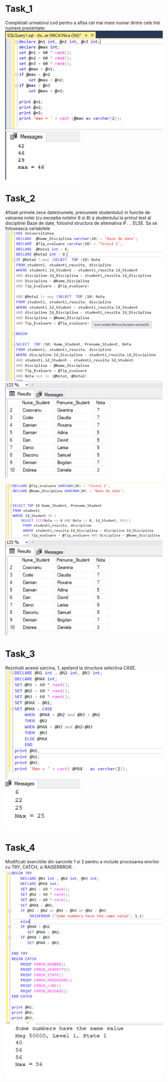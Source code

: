 # Task_1
Completati urmatorul cod pentru a afisa cel mai mare numar dintre cele trei numere prezentate:
![img](https://github.com/NicoletaTirdea/DB_sem3/blob/master/Lab_5/Images/task_1_code.png)
![img](https://github.com/NicoletaTirdea/DB_sem3/blob/master/Lab_5/Images/task_1_rasp.png)

# Task_2
Afisati primele zece date(numele, prenumele studentului) in functie de valoarea notei (cu exceptia notelor 6 si 8) a studentului
la primul test al disciplinei Baze de date, folosind structura de altemativa IF. .. ELSE. Sa se foloseasca variabilele
![img](https://github.com/NicoletaTirdea/DB_sem3/blob/master/Lab_5/Images/task_2_co.png)
![img](https://github.com/NicoletaTirdea/DB_sem3/blob/master/Lab_5/Images/task_2_raso.png)

![img](https://github.com/NicoletaTirdea/DB_sem3/blob/master/Lab_5/Images/task_2.2_cod.png)
![img](https://github.com/NicoletaTirdea/DB_sem3/blob/master/Lab_5/Images/task_2_raso.png)
# Task_3
Rezolvati aceesi sarcina, 1, apeland la structura selectiva CASE.
![img](https://github.com/NicoletaTirdea/DB_sem3/blob/master/Lab_5/Images/task_3_code.png)
![img](https://github.com/NicoletaTirdea/DB_sem3/blob/master/Lab_5/Images/task_3_rasp.png)

# Task_4
Modificati exercitiile din sarcinile 1 si 2 pentru a include procesarea erorilor cu TRY, CATCH, si RAISERRROR.
![img](https://github.com/NicoletaTirdea/DB_sem3/blob/master/Lab_5/Images/task_4_code.png)
![img](https://github.com/NicoletaTirdea/DB_sem3/blob/master/Lab_5/Images/task_4_rasp.png)

